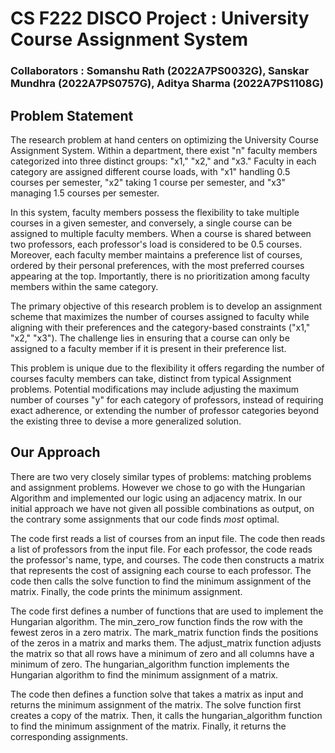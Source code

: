 # CS F222 DISCO Project : University Course Assignment System
### Collaborators : Somanshu Rath (2022A7PS0032G), Sanskar Mundhra (2022A7PS0757G), Aditya Sharma (2022A7PS1108G)

## Problem Statement 
The research problem at hand centers on optimizing the University Course Assignment System. Within a department, there exist "n" faculty members categorized into three distinct groups: "x1," "x2," and "x3." Faculty in each category are assigned different course loads, with "x1" handling 0.5 courses per semester, "x2" taking 1 course per semester, and "x3" managing 1.5 courses per semester.

In this system, faculty members possess the flexibility to take multiple courses in a given semester, and conversely, a single course can be assigned to multiple faculty members. When a course is shared between two professors, each professor's load is considered to be 0.5 courses. Moreover, each faculty member maintains a preference list of courses, ordered by their personal preferences, with the most preferred courses appearing at the top. Importantly, there is no prioritization among faculty members within the same category.

The primary objective of this research problem is to develop an assignment scheme that maximizes the number of courses assigned to faculty while aligning with their preferences and the category-based constraints ("x1," "x2," "x3"). The challenge lies in ensuring that a course can only be assigned to a faculty member if it is present in their preference list.

This problem is unique due to the flexibility it offers regarding the number of courses faculty members can take, distinct from typical Assignment problems. Potential modifications may include adjusting the maximum number of courses "y" for each category of professors, instead of requiring exact adherence, or extending the number of professor categories beyond the existing three to devise a more generalized solution.

## Our Approach
There are two very closely similar types of problems: matching problems and assignment problems. However we chose to go with the Hungarian Algorithm and implemented our logic using an adjacency matrix.
In our initial approach we have not given all possible combinations as output, on the contrary some assignments that our code finds *most* optimal.

The code first reads a list of courses from an input file. The code then reads a list of professors from the input file. For each professor, the code reads the professor's name, type, and courses. The code then constructs a matrix that represents the cost of assigning each course to each professor. The code then calls the solve function to find the minimum assignment of the matrix. Finally, the code prints the minimum assignment.

The code first defines a number of functions that are used to implement the Hungarian algorithm. The min_zero_row function finds the row with the fewest zeros in a zero matrix. The mark_matrix function finds the positions of the zeros in a matrix and marks them. The adjust_matrix function adjusts the matrix so that all rows have a minimum of zero and all columns have a minimum of zero. The hungarian_algorithm function implements the Hungarian algorithm to find the minimum assignment of a matrix.

The code then defines a function solve that takes a matrix as input and returns the minimum assignment of the matrix. The solve function first creates a copy of the matrix. Then, it calls the hungarian_algorithm function to find the minimum assignment of the matrix. Finally, it returns the corresponding assignments.